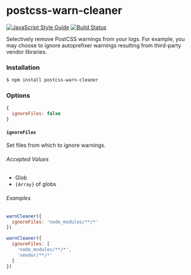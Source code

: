 # postcss-warn-cleaner
[![JavaScript Style Guide](https://cdn.rawgit.com/feross/standard/master/badge.svg)](https://github.com/feross/standard)
[![Build Status](https://travis-ci.org/dcalhoun/postcss-warn-cleaner.svg?branch=master)](https://travis-ci.org/dcalhoun/postcss-warn-cleaner)

Selectively remove PostCSS warnings from your logs. For example, you may choose to ignore autoprefixer warnings resulting from third-party vendor libraries.

### Installation
```bash
$ npm install postcss-warn-cleaner
```

### Options
```javascript
{
  ignoreFiles: false
}
```

#### `ignoreFiles`
Set files from which to ignore warnings.

###### Accepted Values
- Glob
- `{Array}` of globs

###### Examples
```javascript
warnCleaner({
  ignoreFiles: 'node_modules/**/*'
})

warnCleaner({
  ignoreFiles: [
    'node_modules/**/*',
    'vendor/**/*'
  ]
})
```
